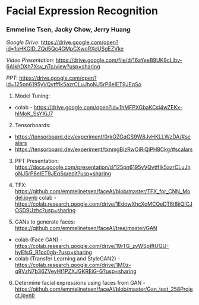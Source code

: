 # Facial Expression Recognition
### Emmeline Tsen, Jacky Chow, Jerry Huang
*Google Drive*: https://drive.google.com/open?id=1oHKGID_ZQd5Qc4GMpCXwoRXcUSgEZVke

*Video Presentation*: https://drive.google.com/file/d/16aYeeB9UK9cLibv-6AIkhDXh7Xsv_nTc/view?usp=sharing

*PPT*: https://drive.google.com/open?id=125pn6195yVQvtffIk5azrCLuJhoNJ5rP8eIET9JEqSo

1. Model Tuning: 
- colab - https://drive.google.com/open?id=1hMFPXGbaKCsl4wZEKx-hlMoK_SsYXiJ7

2. Tensorboards: 
- https://tensorboard.dev/experiment/0rkOZGqGS9W8JvHKLLWzDA/#scalars
- https://tensorboard.dev/experiment/txnmgBizRwOiRiQjPH8Ckg/#scalars

3. PPT Presentation: https://docs.google.com/presentation/d/125pn6195yVQvtffIk5azrCLuJhoNJ5rP8eIET9JEqSo/edit?usp=sharing

4. TFX: https://github.com/emmelinetsen/faceAI/blob/master/TFX_for_CNN_Model.ipynb
colab - https://colab.research.google.com/drive/1EdowXhcXoMCQeDT6t8iiQlCJOSD9Uzhc?usp=sharing

5. GANs to generate faces: https://github.com/emmelinetsen/faceAI/tree/master/GAN

- colab (Face GAN) - https://colab.research.google.com/drive/19rTG_zvWSptftUQU-hyEfsG_R1cc0gb-?usp=sharing
- colab (Transfer Learning and StyleGAN2) - https://colab.research.google.com/drive/1M0z-q9VzN7b36ZVeyHf1PZXJGKREiG-G?usp=sharing

6. Determine facial expressions using faces from GAN - https://github.com/emmelinetsen/faceAI/blob/master/Gan_test_258Project.ipynb
